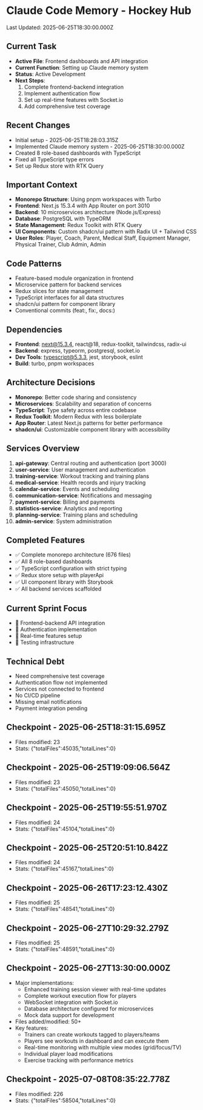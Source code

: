 # Claude Code Memory - Hockey Hub
Last Updated: 2025-06-25T18:30:00.000Z

## Current Task
- **Active File**: Frontend dashboards and API integration
- **Current Function**: Setting up Claude memory system
- **Status**: Active Development
- **Next Steps**: 
  1. Complete frontend-backend integration
  2. Implement authentication flow
  3. Set up real-time features with Socket.io
  4. Add comprehensive test coverage

## Recent Changes
- Initial setup - 2025-06-25T18:28:03.315Z
- Implemented Claude memory system - 2025-06-25T18:30:00.000Z
- Created 8 role-based dashboards with TypeScript
- Fixed all TypeScript type errors
- Set up Redux store with RTK Query

## Important Context
- **Monorepo Structure**: Using pnpm workspaces with Turbo
- **Frontend**: Next.js 15.3.4 with App Router on port 3010
- **Backend**: 10 microservices architecture (Node.js/Express)
- **Database**: PostgreSQL with TypeORM
- **State Management**: Redux Toolkit with RTK Query
- **UI Components**: Custom shadcn/ui pattern with Radix UI + Tailwind CSS
- **User Roles**: Player, Coach, Parent, Medical Staff, Equipment Manager, Physical Trainer, Club Admin, Admin

## Code Patterns
- Feature-based module organization in frontend
- Microservice pattern for backend services
- Redux slices for state management
- TypeScript interfaces for all data structures
- shadcn/ui pattern for component library
- Conventional commits (feat:, fix:, docs:)

## Dependencies
- **Frontend**: next@15.3.4, react@18, redux-toolkit, tailwindcss, radix-ui
- **Backend**: express, typeorm, postgresql, socket.io
- **Dev Tools**: typescript@5.3.3, jest, storybook, eslint
- **Build**: turbo, pnpm workspaces

## Architecture Decisions
- **Monorepo**: Better code sharing and consistency
- **Microservices**: Scalability and separation of concerns
- **TypeScript**: Type safety across entire codebase
- **Redux Toolkit**: Modern Redux with less boilerplate
- **App Router**: Latest Next.js patterns for better performance
- **shadcn/ui**: Customizable component library with accessibility

## Services Overview
1. **api-gateway**: Central routing and authentication (port 3000)
2. **user-service**: User management and authentication
3. **training-service**: Workout tracking and training plans
4. **medical-service**: Health records and injury tracking
5. **calendar-service**: Events and scheduling
6. **communication-service**: Notifications and messaging
7. **payment-service**: Billing and payments
8. **statistics-service**: Analytics and reporting
9. **planning-service**: Training plans and scheduling
10. **admin-service**: System administration

## Completed Features
- ✅ Complete monorepo architecture (676 files)
- ✅ All 8 role-based dashboards
- ✅ TypeScript configuration with strict typing
- ✅ Redux store setup with playerApi
- ✅ UI component library with Storybook
- ✅ All backend services scaffolded

## Current Sprint Focus
- 🔄 Frontend-backend API integration
- 🔄 Authentication implementation
- 🔄 Real-time features setup
- 🔄 Testing infrastructure

## Technical Debt
- Need comprehensive test coverage
- Authentication flow not implemented
- Services not connected to frontend
- No CI/CD pipeline
- Missing email notifications
- Payment integration pending
## Checkpoint - 2025-06-25T18:31:15.695Z
- Files modified: 23
- Stats: {"totalFiles":45035,"totalLines":0}

## Checkpoint - 2025-06-25T19:09:06.564Z
- Files modified: 23
- Stats: {"totalFiles":45050,"totalLines":0}

## Checkpoint - 2025-06-25T19:55:51.970Z
- Files modified: 24
- Stats: {"totalFiles":45104,"totalLines":0}

## Checkpoint - 2025-06-25T20:51:10.842Z
- Files modified: 24
- Stats: {"totalFiles":45167,"totalLines":0}

## Checkpoint - 2025-06-26T17:23:12.430Z
- Files modified: 25
- Stats: {"totalFiles":48541,"totalLines":0}

## Checkpoint - 2025-06-27T10:29:32.279Z
- Files modified: 25
- Stats: {"totalFiles":48591,"totalLines":0}

## Checkpoint - 2025-06-27T13:30:00.000Z
- Major implementations:
  - Enhanced training session viewer with real-time updates
  - Complete workout execution flow for players
  - WebSocket integration with Socket.io
  - Database architecture configured for microservices
  - Mock data support for development
- Files added/modified: 50+
- Key features:
  - Trainers can create workouts tagged to players/teams
  - Players see workouts in dashboard and can execute them
  - Real-time monitoring with multiple view modes (grid/focus/TV)
  - Individual player load modifications
  - Exercise tracking with performance metrics

## Checkpoint - 2025-07-08T08:35:22.778Z
- Files modified: 226
- Stats: {"totalFiles":58504,"totalLines":0}
